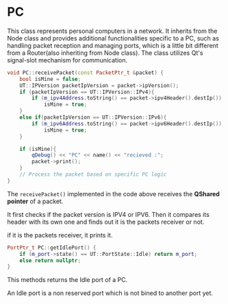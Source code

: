 # PC

This class represents personal computers in a network.
It inherits from the Node class and provides additional functionalities specific to a PC, such as handling packet reception and managing ports, which is a little bit different from a Router(also inheriting from Node class). The class utilizes Qt's signal-slot mechanism for communication.

```cpp
void PC::receivePacket(const PacketPtr_t &packet) {
    bool isMine = false;
    UT::IPVersion packetIpVersion = packet->ipVersion();
    if (packetIpVersion == UT::IPVersion::IPv4){
        if (m_ipv4Address.toString() == packet->ipv4Header().destIp())
            isMine = true;
    }
    else if(packetIpVersion == UT::IPVersion::IPv6){
        if (m_ipv6Address.toString() == packet->ipv6Header().destIp())
            isMine = true;
    }

    if (isMine){
        qDebug() << "PC" << name() << "recieved :";
        packet->print();
    }
    // Process the packet based on specific PC logic
}
```

The `receivePacket()` implemented in the code above receives the **QShared pointer** of a packet.

It first checks if the packet version is IPV4 or IPV6.
Then it compares its header with its own one and finds out it is the packets receiver or not.

if it is the packets receiver, it prints it.

```cpp
PortPtr_t PC::getIdlePort() {
    if (m_port->state() == UT::PortState::Idle) return m_port;
    else return nullptr;
}
```

This methods returns the Idle port of a PC.

An Idle port is a non reserved port which is not bined to another port yet.